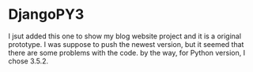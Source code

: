 # DjangoPY3
I jsut added this one to show my blog website project and it is a original prototype.
I was suppose to push the newest version, but it seemed that there are some problems with the code.
by the way, for Python version, I chose 3.5.2.
